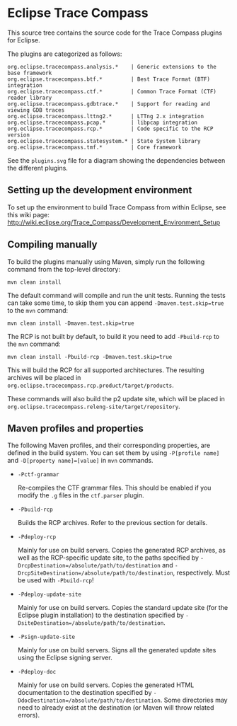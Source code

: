 Eclipse Trace Compass
=====================

This source tree contains the source code for the Trace Compass plugins for
Eclipse.

The plugins are categorized as follows:

    org.eclipse.tracecompass.analysis.*    | Generic extensions to the base framework
    org.eclipse.tracecompass.btf.*         | Best Trace Format (BTF) integration
    org.eclipse.tracecompass.ctf.*         | Common Trace Format (CTF) reader library
    org.eclipse.tracecompass.gdbtrace.*    | Support for reading and viewing GDB traces
    org.eclipse.tracecompass.lttng2.*      | LTTng 2.x integration
    org.eclipse.tracecompass.pcap.*        | libpcap integration
    org.eclipse.tracecompass.rcp.*         | Code specific to the RCP version
    org.eclipse.tracecompass.statesystem.* | State System library
    org.eclipse.tracecompass.tmf.*         | Core framework

See the `plugins.svg` file for a diagram showing the dependencies between the
different plugins.


Setting up the development environment
--------------------------------------

To set up the environment to build Trace Compass from within Eclipse, see this
wiki page:
<http://wiki.eclipse.org/Trace_Compass/Development_Environment_Setup>


Compiling manually
------------------

To build the plugins manually using Maven, simply run the following command from
the top-level directory:

    mvn clean install

The default command will compile and run the unit tests. Running the tests can
take some time, to skip them you can append `-Dmaven.test.skip=true` to the
`mvn` command:

    mvn clean install -Dmaven.test.skip=true

The RCP is not built by default, to build it you need to add `-Pbuild-rcp` to
the `mvn` command:

    mvn clean install -Pbuild-rcp -Dmaven.test.skip=true

This will build the RCP for all supported architectures. The resulting archives
will be placed in `org.eclipse.tracecompass.rcp.product/target/products`.

These commands will also build the p2 update site, which will be placed in
`org.eclipse.tracecompass.releng-site/target/repository`.


Maven profiles and properties
-----------------------------

The following Maven profiles, and their corresponding properties, are defined in
the build system. You can set them by using `-P[profile name]` and
`-D[property name]=[value]` in `mvn` commands.

* `-Pctf-grammar`

  Re-compiles the CTF grammar files. This should be enabled if you modify the
  `.g` files in the `ctf.parser` plugin.

* `-Pbuild-rcp`

  Builds the RCP archives. Refer to the previous section for details.

* `-Pdeploy-rcp`

  Mainly for use on build servers. Copies the generated RCP archives, as well as
  the RCP-specific update site, to the paths specified by
  `-DrcpDestination=/absolute/path/to/destination` and
  `-DrcpSiteDestination=/absolute/path/to/destination`, respectively.
  Must be used with `-Pbuild-rcp`!

* `-Pdeploy-update-site`

  Mainly for use on build servers. Copies the standard update site (for the
  Eclipse plugin installation) to the destination specified by
  `-DsiteDestination=/absolute/path/to/destination`.

* `-Psign-update-site`

  Mainly for use on build servers. Signs all the generated update sites using
  the Eclipse signing server.

* `-Pdeploy-doc`

  Mainly for use on build servers. Copies the generated HTML documentation to
  the destination specified by `-DdocDestination=/absolute/path/to/destination`.
  Some directories may need to already exist at the destination (or Maven will
  throw related errors).

